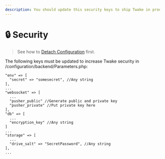 ```yaml
---
description: You should update this security keys to ship Twake in production.
---
```


# 🔒 Security

> See how to [Detach Configuration](./) first.

The following keys must be updated to increase Twake security in /configuration/backend/Parameters.php:

```text
"env" => [
  "secret" => "somesecret", //Any string
],
...
"websocket" => [
  ...
  "pusher_public" //Generate public and private key
  "pusher_private" //Put private key here
],
"db" => [
  ...
  "encryption_key" //Any string
]
...
"storage" => [
  ...
  "drive_salt" => "SecretPassword", //Any string
],
...
```

